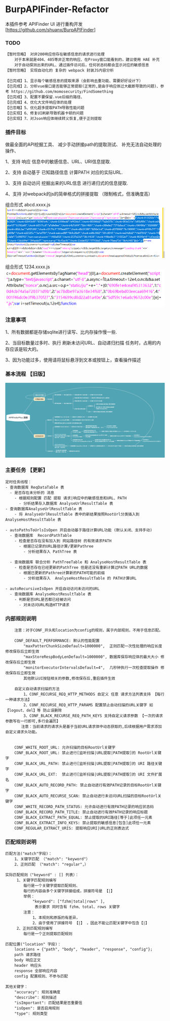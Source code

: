 # BurpAPIFinder-Refactor

本插件参考 APIFinder UI 进行重构开发 [https://github.com/shuanx/BurpAPIFinder] 

### TODO

```
【暂时忽略】 对非200响应但存在敏感信息的请求进行处理
    对于本来就是404、405等非正常的响应、在Proxy窗口能看到的，建议使用 HAE 补充
    对于自动探测出来的URL、通过插件访问后，任何状态码都会显示对应的敏感信息
【暂时忽略】 实现自动化的 复杂的 webpack 封装JS内容分析

【已完成】1、显示每个敏感信息的提取来源（会影响去重功能、需要好好设计下）
【已完成】2、分析vue接口是否能够正常提取(正常的,是由于响应体过大截断导致的问题)、参考 https://github.com/momosecurity/FindSomething
【已完成】3、配置不要保留.vue后缀的路径、
【已完成】4、优化大文件响应体的处理
【已忽略】5、优化超多提取PATH导致性能问题
【已实现】6、修复UI刷新导致机器卡顿的问题
【已实现】7、对Json响应体继续转义恢复,便于正则提取
```


### 插件目标

做最全面的API挖掘工具、
减少手动拼接path的提取测试、
补充无法自动处理的操作、

1、支持 响应 信息中的敏感信息、URL、URI信息提取.

2、支持 自动基于 已知路径信息 计算PATH 对应的实际URL.

3、支持 自动访问 挖掘出来的URL信息 进行递归式的信息提取.

4、支持 对webpack的js的简单格式的拼接提取 （限制格式，但准确度高）

组合形式 abcd.xxxx.js
![webpack简单格式.字符型](./doc/webpack简单格式.字符型.png)

组合形式 1234.xxxx.js
![webpack简单格式.数字型](./doc/webpack简单格式.数字型.png)

### 注意事项

1、所有数据都是存储sqlite进行读写、比内存操作慢一些.

2、当目标数量过多时、执行 刷新未访问URL、自动递归扫描 任务时，占用的内存应该是较大的。

3、因为功能过多，使用请将鼠标悬浮到文本或按钮上，查看操作描述

### 基本流程 【旧版】

![APIFinder运行流程](./doc/APIFinder运行流程.png)


### 主要任务 【更新】

```
定时任务线程：
- 查询数据库 ReqDataTable 表
  - 是否存在未分析的 消息
    - 根据规则配置 匹配 提取 请求|响应中的敏感信息和URL、PATH
      - 分析结果存入数据库 AnalyseUrlResultTable 表
- 查询数据库AnalyseUrlResultTable 表
    - 将 AnalyseUrlResultTable 表中的新结果按照RootUrl分类插入到 AnalyseHostResultTable 表

- autoPathsToUrlsIsOpen 开启自动基于路径计算URL功能 (默认关闭、支持手动)
  - 查询数据库  RecordPathTable
    - 检查是否存在没有加入到 网站路径树 的有效请求PATH
      - 根据已记录的URL路径计算/更新Pathree
        - 分析结果存入 PathTree 表
        
  - 查询数据库 联合分析 PathTreeTable 和 AnalyseHostResultTable 表
    - 检查是否存在已经更新的PathTree 但是还没有重新计算过PATH URL的数据
      - 根据已更新的Pathree计算新的PATH可能的前缀
        - 分析结果存入  AnalyseHostResultTable 的 PATH计算URL 

- autoRecursiveIsOpen 开启自动访问未访问的URL
  - 查询数据库 AnalyseHostResultTable 表
    - 判断是否URL是否都已经被访问
      - 对未访问URL构造HTTP请求
```
### 内部规则说明
```
    注意：对于CONF_开头和location为config的规则，属于内部规则，不用于信息匹配。

    CONF_DEFAULT_PERFORMANCE: 默认的性能配置
        "maxPatterChunkSizeDefault=1000000",  正则匹配一次性处理的响应长度 修改保存后立即生效
        "maxStoreRespBodyLenDefault=1000000", 数据库保存响应体的最大大小 修改保存后立即生效
        "monitorExecutorIntervalsDefault=4",  几秒钟执行一次检查提取操作 修改保存后立即生效
        其他默认UI按钮相关的参数,修改保存后,重启插件生效
    
    自定义自动请求扫描的方法
        1、CONF_RECURSE_REQ_HTTP_METHODS 自定义 任意 请求方法列表支持 【每行一种请求方法】
        2、CONF_RECURSE_REQ_HTTP_PARAMS 配置禁止自动扫描的URL关键字 如【logout、del】等 防止误删除 
        3、CONF_BLACK_RECURSE_REQ_PATH_KEYS 支持自定义请求参数 【一次的请求参数写在一行即可,多行会遍历】
       注意：当前请求的请求头是基于当前URL请求体中动态获取的,后续根据用户需求添加自定义请求头功能。
  
  
    CONF_WHITE_ROOT_URL: 允许扫描的目标RootUrl关键字
    CONF_BLACK_ROOT_URL: 禁止进行[监听扫描|URL提取|PATH提取]的 RootUrl关键字
    CONF_BLACK_URL_PATH: 禁止进行[监听扫描|URL提取|PATH提取]的 URI 路径关键字
    CONF_BLACK_URL_EXT:  禁止进行[监听扫描|URL提取|PATH提取]的 URI 文件扩展名
    CONF_BLACK_AUTO_RECORD_PATH: 禁止自动进行有效PATH记录的目标RootUrl关键字
    CONF_BLACK_AUTO_RECURSE_SCAN: 禁止自动进行未访问URL扫描的目标RootUrl关键字
    CONF_WHITE_RECORD_PATH_STATUS: 允许自动进行有效PATH记录的响应状态码
    CONF_BLACK_RECORD_PATH_TITLE: 禁止自动进行有效PATH记录的响应标题
    CONF_BLACK_EXTRACT_PATH_EQUAL: 禁止提取的URI路径[等于]此项任一元素
    CONF_BLACK_EXTRACT_INFO_KEYS: 禁止提取的敏感信息[包含]此项任一元素
    CONF_REGULAR_EXTRACT_URIS: 提取响应URI|URL的正则表达式
```

### 匹配规则说明

```
匹配方法("match"字段)： 
    1、关键字匹配 （"match": "keyword"）
    2、正则匹配 （"match": "regular",）

实际匹配规则（"keyword" : [] 列表）：
     1、关键字匹配规则编写
        每行是一个关键字提取匹配规则、
        每行的内容由多个关键字拼接组成，拼接符号是 【|】 
		举例：
		    "keyword": ["fzhm|total|rows" ],
			 表示要求 同时含有 fzhm、total、rows 关键字
        注意：
            1、本规则和原版的有差异，
            2、由于使用了拼接符号 【|】 ，因此不能让匹配关键字中包含【|】
     2、正则匹配规则编写 
        每行是一个正则提取匹配规则

匹配位置("location" 字段)：
    locations = {"path", "body", "header", "response", "config"};
    path 请求路径
    body 响应正文
    header 响应头
    response 全部响应内容
    config 配置规则、不参与匹配

其他关键字：
    "accuracy": 规则准确度
    "describe": 规则描述
    "isImportant": 匹配结果是否重要信
    "isOpen": 是否启用规则
    "type": 规则类型
```
